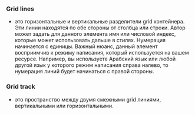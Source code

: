 ### Grid lines 
+ это горизонтальные и вертикальные разделители grid контейнера. Эти линии находятся по обе стороны от столбца или строки. Автор может задать для данного элемента имя или числовой индекс, которые может использовать дальше в стилях. Нумерация начинается с единицы. Важный нюанс, данный элемент восприимчив к режиму написания, который используется на вашем ресурсе. Например, вы используете Арабский язык или любой другой язык у которого режим написания справа налево, то нумерация линий будет начинаться с правой стороны.

### Grid track
+ это пространство между двумя смежными grid линиями, вертикальными или горизонтальными.
